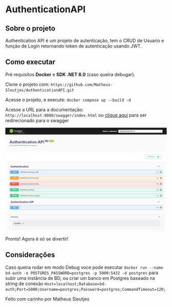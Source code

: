 # AuthenticationAPI

## Sobre o projeto 

Authentication API é um projeto de autenticação, tem o CRUD de Usuario e função de Login retornando token de autenticação usando JWT.

## Como executar

Pré requisitos **Docker** e **SDK .NET 8.0** (caso queira debugar).

Clone o projeto com: `https://github.com/Matheus-Sleutjes/AuthenticationAPI.git`

Acesse o projeto, e execute: `docker compose up --build -d`

Acesse a URL para a documentação: `http://localhost:8080/swagger/index.html` ou [clique aqui](http://localhost:8080/swagger/index.html) para ser redirecionado para o swagger

<img src="Authentication.API/swagger.png" alt="swagger">

Pronto! Agora é só se divertir!

## Considerações

Caso queira rodar em modo Debug voce pode executar `docker run --name bd-auth -e POSTGRES_PASSWORD=postgres -p 5000:5432 -d postgres` para subir uma instância de BD, ou criar um banco em Postgres baseado na string de conexão `Host=localhost;Database=bd-auth;Port=5000;Username=postgres;Password=postgres;CommandTimeout=120;`

Feito com carinho por Matheus Sleutjes
